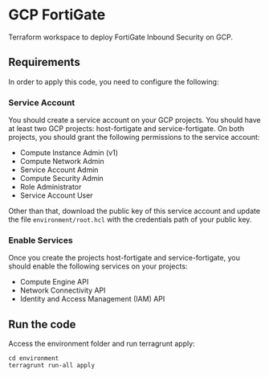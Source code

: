 # GCP FortiGate
Terraform workspace to deploy FortiGate Inbound Security on GCP.

## Requirements
In order to apply this code, you need to configure the following:

### Service Account
You should create a service account on your GCP projects. You should have at least two GCP projects: host-fortigate and service-fortigate.
On both projects, you should grant the following permissions to the service account:
 - Compute Instance Admin (v1)
 - Compute Network Admin
 - Service Account Admin
 - Compute Security Admin
 - Role Administrator
 - Service Account User

Other than that, download the public key of this service account and update the file `environment/root.hcl` with the credentials path of your public key.

### Enable Services
Once you create the projects host-fortigate and service-fortigate, you should enable the following services on your projects:
 - Compute Engine API
 - Network Connectivity API
 - Identity and Access Management (IAM) API

## Run the code
Access the environment folder and run terragrunt apply:

```
cd environment
terragrunt run-all apply
```

